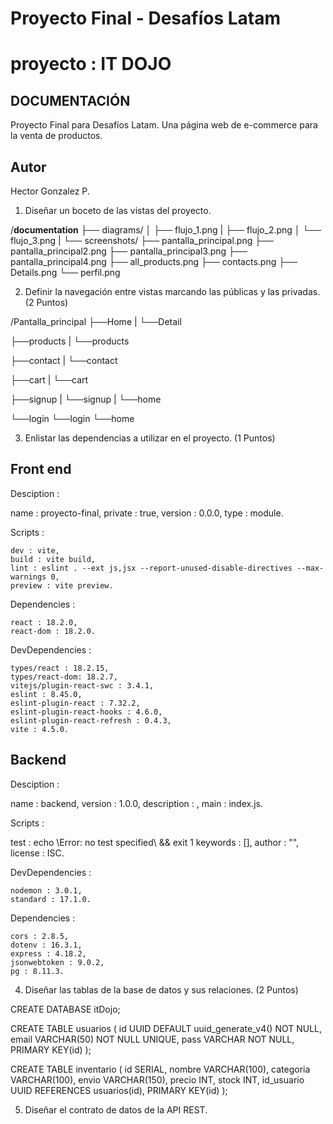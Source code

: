 # Proyecto Final - Desafíos Latam

# proyecto :  IT DOJO

## DOCUMENTACIÓN

Proyecto Final para Desafíos Latam. Una página web de e-commerce para la venta de productos.

## Autor

Hector Gonzalez P.

1. Diseñar un boceto de las vistas del proyecto.

/__documentation__
    ├── diagrams/
    │    ├── flujo_1.png
    |    ├── flujo_2.png
    │    └── flujo_3.png
    |
    └── screenshots/
         ├── pantalla_principal.png
         ├── pantalla_principal2.png
         ├── pantalla_principal3.png
         ├── pantalla_principal4.png
         ├── all_products.png
         ├── contacts.png
         ├── Details.png
         └── perfil.png

2. Definir la navegación entre vistas marcando las públicas y las privadas.
(2 Puntos)

/Pantalla_principal
   ├──Home
   |    └──Detail

   ├──products
   |    └──products

   ├──contact
   |    └──contact

   ├──cart
   |    └──cart

   ├──signup
   |    └──signup
   |         └──home

   └──login
        └──login
             └──home

3. Enlistar las dependencias a utilizar en el proyecto.
(1 Puntos)

## Front end

Desciption :

  name : proyecto-final,
  private : true,
  version : 0.0.0,
  type : module.

Scripts :

    dev : vite,
    build : vite build,
    lint : eslint . --ext js,jsx --report-unused-disable-directives --max-warnings 0,
    preview : vite preview.

Dependencies :

    react : 18.2.0,
    react-dom : 18.2.0.

DevDependencies :

    types/react : 18.2.15,
    types/react-dom: 18.2.7,
    vitejs/plugin-react-swc : 3.4.1,
    eslint : 8.45.0,
    eslint-plugin-react : 7.32.2,
    eslint-plugin-react-hooks : 4.6.0,
    eslint-plugin-react-refresh : 0.4.3,
    vite : 4.5.0.




## Backend

Desciption :

  name : backend,
  version : 1.0.0,
  description : ,
  main : index.js.

Scripts :

  test : echo \Error: no test specified\ && exit 1
  keywords : [],
  author : "",
  license : ISC.

DevDependencies :

    nodemon : 3.0.1,
    standard : 17.1.0.

Dependencies :

    cors : 2.8.5,
    dotenv : 16.3.1,
    express : 4.18.2,
    jsonwebtoken : 9.0.2,
    pg : 8.11.3.



4. Diseñar las tablas de la base de datos y sus relaciones.
(2 Puntos)

CREATE DATABASE itDojo;

CREATE TABLE usuarios (
    id    UUID DEFAULT uuid_generate_v4()   NOT NULL,
    email      VARCHAR(50)                  NOT NULL       UNIQUE,
    pass       VARCHAR                      NOT NULL,
    PRIMARY KEY(id)
);

CREATE TABLE inventario (
    id         SERIAL,
    nombre     VARCHAR(100),
    categoria  VARCHAR(100),
    envio      VARCHAR(150),
    precio     INT,
    stock      INT,
    id_usuario UUID REFERENCES usuarios(id),
    PRIMARY KEY(id)
);





5. Diseñar el contrato de datos de la API REST.



